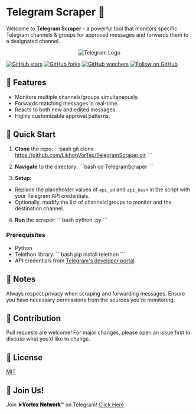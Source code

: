 # Telegram Scraper 🚀

Welcome to **Telegram Scraper** - a powerful tool that monitors specific Telegram channels & groups for approved messages and forwards them to a designated channel.

<p align="center">
  <img src="https://i.imgur.com/UYSWm3W.png" alt="Telegram Logo">
</p>

[![GitHub stars](https://img.shields.io/github/stars/LikhonVorTex/TelegramScraper.svg?style=social&label=Star)](https://github.com/LikhonVorTex/TelegramScraper)
[![GitHub forks](https://img.shields.io/github/forks/LikhonVorTex/TelegramScraper.svg?style=social&label=Fork)](https://github.com/LikhonVorTex/TelegramScraper/fork)
[![GitHub watchers](https://img.shields.io/github/watchers/LikhonVorTex/TelegramScraper.svg?style=social&label=Watch)](https://github.com/LikhonVorTex/TelegramScraper)
[![Follow on GitHub](https://img.shields.io/github/followers/LikhonVorTex.svg?style=social&label=Follow)](https://github.com/LikhonVorTex)

## 🌟 Features

- Monitors multiple channels/groups simultaneously.
- Forwards matching messages in real-time.
- Reacts to both new and edited messages.
- Highly customizable approval patterns.

## 🚀 Quick Start

1. **Clone** the repo:
\```bash
git clone https://github.com/LikhonVorTex/TelegramScraper.git
\```

2. **Navigate** to the directory:
\```bash
cd TelegramScraper
\```

3. **Setup**:
- Replace the placeholder values of `api_id` and `api_hash` in the script with your Telegram API credentials.
- Optionally, modify the list of channels/groups to monitor and the destination channel.

4. **Run** the scraper:
\```bash
python <script-name>.py
\```

### Prerequisites

- Python
- Telethon library:
\```bash
pip install telethon
\```
- API credentials from [Telegram's developer portal](https://my.telegram.org/auth).

## 📝 Notes

Always respect privacy when scraping and forwarding messages. Ensure you have necessary permissions from the sources you're monitoring.

## 🤝 Contribution

Pull requests are welcome! For major changes, please open an issue first to discuss what you'd like to change.

## 📄 License

[MIT](https://choosealicense.com/licenses/mit/)

## 📌 Join Us!

Join **➤𝐕𝐨𝐫𝐭𝐞𝐱 𝐍𝐞𝐭𝐰𝐨𝐫𝐤™** on Telegram! [Click Here](https://t.me/VorTexNetworkTeam)
